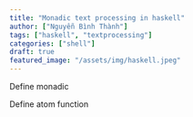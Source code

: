 ```yaml
---
title: "Monadic text processing in haskell"
author: ["Nguyễn Bình Thành"]
tags: ["haskell", "textprocessing"]
categories: ["shell"]
draft: true
featured_image: "/assets/img/haskell.jpeg"
---
```


Define monadic

Define atom function

